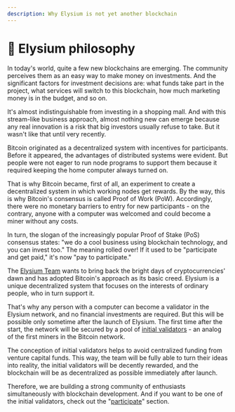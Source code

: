 ```yaml
---
description: Why Elysium is not yet another blockchain
---
```


# 📗 Elysium philosophy

In today's world, quite a few new blockchains are emerging. The community perceives them as an easy way to make money on investments. And the significant factors for investment decisions are: what funds take part in the project, what services will switch to this blockchain, how much marketing money is in the budget, and so on.&#x20;

It's almost indistinguishable from investing in a shopping mall. And with this stream-like business approach, almost nothing new can emerge because any real innovation is a risk that big investors usually refuse to take. But it wasn't like that until very recently.

Bitcoin originated as a decentralized system with incentives for participants. Before it appeared, the advantages of distributed systems were evident. But people were not eager to run node programs to support them because it required keeping the home computer always turned on.

That is why Bitcoin became, first of all, an experiment to create a decentralized system in which working nodes get rewards. By the way, this is why Bitcoin's consensus is called Proof of Work (PoW). Accordingly, there were no monetary barriers to entry for new participants - on the contrary, anyone with a computer was welcomed and could become a miner without any costs.

In turn, the slogan of the increasingly popular Proof of Stake (PoS) consensus states: "we do a cool business using blockchain technology, and you can invest too." The meaning rolled over! If it used to be "participate and get paid," it's now "pay to participate."

The [Elysium Team](elysium-team.md) wants to bring back the bright days of cryptocurrencies' dawn and has adopted Bitcoin's approach as its basic creed. Elysium is a unique decentralized system that focuses on the interests of ordinary people, who in turn support it.

That's why any person with a computer can become a validator in the Elysium network, and no financial investments are required. But this will be possible only sometime after the launch of Elysium. The first time after the start, the network will be secured by a pool of [initial validators](../participate/early-validators.md) - an analog of the first miners in the Bitcoin network.

The conception of initial validators helps to avoid centralized funding from venture capital funds. This way, the team will be fully able to turn their ideas into reality, the initial validators will be decently rewarded, and the blockchain will be as decentralized as possible immediately after launch.

Therefore, we are building a strong community of enthusiasts simultaneously with blockchain development. And if you want to be one of the initial validators, check out the "[participate](broken-reference)" section.
